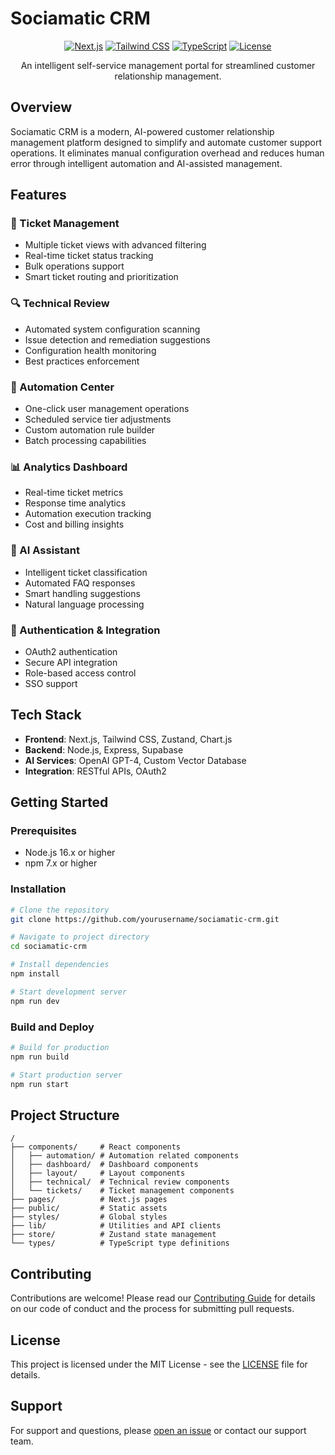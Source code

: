 # Sociamatic CRM

<div align="center">

[![Next.js](https://img.shields.io/badge/Next.js-13-black)](https://nextjs.org/)
[![Tailwind CSS](https://img.shields.io/badge/Tailwind-3-38B2AC)](https://tailwindcss.com/)
[![TypeScript](https://img.shields.io/badge/TypeScript-5-blue)](https://www.typescriptlang.org/)
[![License](https://img.shields.io/badge/license-MIT-green.svg)](LICENSE)

An intelligent self-service management portal for streamlined customer relationship management.

</div>

## Overview

Sociamatic CRM is a modern, AI-powered customer relationship management platform designed to simplify and automate customer support operations. It eliminates manual configuration overhead and reduces human error through intelligent automation and AI-assisted management.

## Features

### 🎫 Ticket Management
- Multiple ticket views with advanced filtering
- Real-time ticket status tracking
- Bulk operations support
- Smart ticket routing and prioritization

### 🔍 Technical Review
- Automated system configuration scanning
- Issue detection and remediation suggestions
- Configuration health monitoring
- Best practices enforcement

### 🤖 Automation Center
- One-click user management operations
- Scheduled service tier adjustments
- Custom automation rule builder
- Batch processing capabilities

### 📊 Analytics Dashboard
- Real-time ticket metrics
- Response time analytics
- Automation execution tracking
- Cost and billing insights

### 🤖 AI Assistant
- Intelligent ticket classification
- Automated FAQ responses
- Smart handling suggestions
- Natural language processing

### 🔐 Authentication & Integration
- OAuth2 authentication
- Secure API integration
- Role-based access control
- SSO support

## Tech Stack

- **Frontend**: Next.js, Tailwind CSS, Zustand, Chart.js
- **Backend**: Node.js, Express, Supabase
- **AI Services**: OpenAI GPT-4, Custom Vector Database
- **Integration**: RESTful APIs, OAuth2

## Getting Started

### Prerequisites

- Node.js 16.x or higher
- npm 7.x or higher

### Installation

```bash
# Clone the repository
git clone https://github.com/yourusername/sociamatic-crm.git

# Navigate to project directory
cd sociamatic-crm

# Install dependencies
npm install

# Start development server
npm run dev
```

### Build and Deploy

```bash
# Build for production
npm run build

# Start production server
npm run start
```

## Project Structure

```
/
├── components/     # React components
│   ├── automation/ # Automation related components
│   ├── dashboard/  # Dashboard components
│   ├── layout/     # Layout components
│   ├── technical/  # Technical review components
│   └── tickets/    # Ticket management components
├── pages/          # Next.js pages
├── public/         # Static assets
├── styles/         # Global styles
├── lib/            # Utilities and API clients
├── store/          # Zustand state management
└── types/          # TypeScript type definitions
```

## Contributing

Contributions are welcome! Please read our [Contributing Guide](CONTRIBUTING.md) for details on our code of conduct and the process for submitting pull requests.

## License

This project is licensed under the MIT License - see the [LICENSE](LICENSE) file for details.

## Support

For support and questions, please [open an issue](https://github.com/yourusername/sociamatic-crm/issues) or contact our support team.